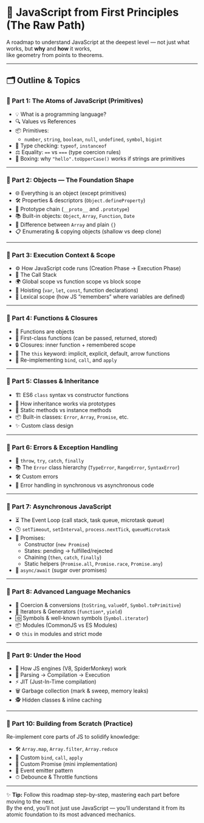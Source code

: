 # 🚀 JavaScript from First Principles (The Raw Path)

A roadmap to understand JavaScript at the deepest level — not just what works, but **why** and **how** it works,  
like geometry from points to theorems.

---

## 🗂️ Outline & Topics

### 🔹 Part 1: The Atoms of JavaScript (Primitives)

- 💡 What is a programming language?
- 🔍 Values vs References
- 📦 Primitives:
  - `number`, `string`, `boolean`, `null`, `undefined`, `symbol`, `bigint`
- 🧪 Type checking: `typeof`, `instanceof`
- ⚖ Equality: `==` vs `===` (type coercion rules)
- 🎁 Boxing: why `"hello".toUpperCase()` works if strings are primitives

---

### 🔹 Part 2: Objects — The Foundation Shape

- 🌐 Everything is an object (except primitives)
- 🛠 Properties & descriptors (`Object.defineProperty`)
- 🧬 Prototype chain (`__proto__` and `.prototype`)
- 📚 Built-in objects: `Object`, `Array`, `Function`, `Date`
- 🔄 Difference between `Array` and plain `{}`
- 📋 Enumerating & copying objects (shallow vs deep clone)

---

### 🔹 Part 3: Execution Context & Scope

- ⚙ How JavaScript code runs (Creation Phase → Execution Phase)
- 📜 The Call Stack
- 🌍 Global scope vs function scope vs block scope
- 🚀 Hoisting (`var`, `let`, `const`, function declarations)
- 🧠 Lexical scope (how JS “remembers” where variables are defined)

---

### 🔹 Part 4: Functions & Closures

- 🧩 Functions are objects
- 🎯 First-class functions (can be passed, returned, stored)
- 🔒 Closures: inner function + remembered scope
- 🔄 The `this` keyword: implicit, explicit, default, arrow functions
- 🔧 Re-implementing `bind`, `call`, and `apply`

---

### 🔹 Part 5: Classes & Inheritance

- 🏗 ES6 `class` syntax vs constructor functions
- 🌱 How inheritance works via prototypes
- 📌 Static methods vs instance methods
- 📦 Built-in classes: `Error`, `Array`, `Promise`, etc.
- ✨ Custom class design

---

### 🔹 Part 6: Errors & Exception Handling

- 🚨 `throw`, `try`, `catch`, `finally`
- 📚 The `Error` class hierarchy (`TypeError`, `RangeError`, `SyntaxError`)
- 🛠 Custom errors
- 🔄 Error handling in synchronous vs asynchronous code

---

### 🔹 Part 7: Asynchronous JavaScript

- ⏳ The Event Loop (call stack, task queue, microtask queue)
- 🕒 `setTimeout`, `setInterval`, `process.nextTick`, `queueMicrotask`
- 🔗 Promises:
  - Constructor (`new Promise`)
  - States: pending → fulfilled/rejected
  - Chaining (`then`, `catch`, `finally`)
  - Static helpers (`Promise.all`, `Promise.race`, `Promise.any`)
- 🚀 `async/await` (sugar over promises)

---

### 🔹 Part 8: Advanced Language Mechanics

- 🔄 Coercion & conversions (`toString`, `valueOf`, `Symbol.toPrimitive`)
- 🔁 Iterators & Generators (`function*`, `yield`)
- 🆔 Symbols & well-known symbols (`Symbol.iterator`)
- 📦 Modules (CommonJS vs ES Modules)
- ⚙ `this` in modules and strict mode

---

### 🔹 Part 9: Under the Hood

- 🧠 How JS engines (V8, SpiderMonkey) work
- 📜 Parsing → Compilation → Execution
- ⚡ JIT (Just-In-Time compilation)
- 🗑 Garbage collection (mark & sweep, memory leaks)
- 🕵 Hidden classes & inline caching

---

### 🔹 Part 10: Building from Scratch (Practice)

Re-implement core parts of JS to solidify knowledge:

- 🛠 `Array.map`, `Array.filter`, `Array.reduce`
- 🔧 Custom `bind`, `call`, `apply`
- 🔄 Custom Promise (mini implementation)
- 📡 Event emitter pattern
- ⏱ Debounce & Throttle functions

---

✨ **Tip:** Follow this roadmap step-by-step, mastering each part before moving to the next.  
By the end, you’ll not just use JavaScript — you’ll understand it from its atomic foundation to its most advanced mechanics.
